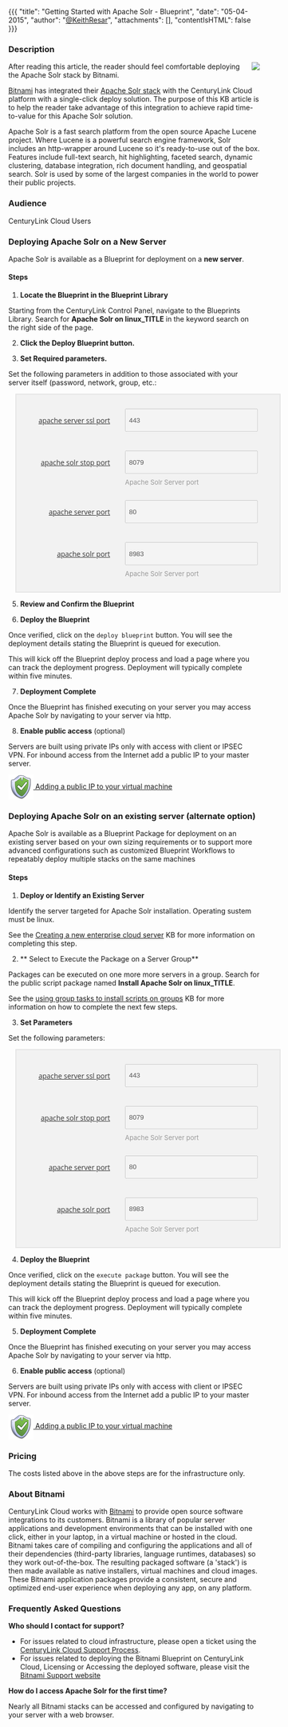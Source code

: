{{{
  "title": "Getting Started with Apache Solr - Blueprint",
  "date": "05-04-2015",
  "author": "<a href='https://twitter.com/KeithResar'>@KeithResar</a>",
  "attachments": [],
  "contentIsHTML": false
}}}



### Description

<img src="//d33np9n32j53g7.cloudfront.net/assets/stacks/solr/img/solr-stack-110x117-6af1fd24ed3b588e85755495043f26e8.png" style="border:0;float:right;max-width:250px">

After reading this article, the reader should feel comfortable deploying the Apache Solr stack by Bitnami.

<a href="https://bitnami.com/" rel="no-follow">Bitnami</a> has integrated their <a href="https://bitnami.com/stack/solr" rel="no-follow">Apache Solr stack</a> with the CenturyLink Cloud platform with a single-click deploy solution.  The purpose of this KB article is to help the reader take advantage of this integration to achieve rapid time-to-value for this Apache Solr solution.

Apache Solr is a fast search platform from the open source Apache Lucene project. Where Lucene is a powerful search engine framework, Solr includes an http-wrapper around Lucene so it's ready-to-use out of the box. Features include full-text search, hit highlighting, faceted search, dynamic clustering, database integration, rich document handling, and geospatial search. Solr is used by some of the largest companies in the world to power their public projects.


### Audience

CenturyLink Cloud Users


### Deploying Apache Solr on a New Server

Apache Solr is available as a Blueprint for deployment on a **new server**.

#### Steps


1. **Locate the Blueprint in the Blueprint Library**

  Starting from the CenturyLink Control Panel, navigate to the Blueprints Library. Search for **Apache Solr on linux_TITLE** in the keyword search on the right side of the page.

  <!-- TODO - fake tile screenshot -->

2. **Click the Deploy Blueprint button.**

3. **Set Required parameters.**

  Set the following parameters in addition to those associated with your server itself (password, network, group, etc.:

  <!-- TODO - replace with legacy blueprint UI html instead -->

  <div style="margin:1em;color: #838383; background: #f2f2f2; margin:1em; padding: 1em; border:2px solid #e5e5e5;width:500px;">
      <div style="padding: 1em;">
    <label style="font-family: 'Open Sans', Helvetica, Arial, Sans-Serif; font-size:14px; margin: 7px 20px 7px 0; padding-top:7px;color:#333333; text-decoration:underline; text-transform:lowercase; float:left; width:160px;text-align:right;">Apache server SSL port</label>
    <div style="float:left;margin-left:10px;">
      <input style="padding:4px 6px;width:250px;height:34px;" type="text" value="443" disabled="disabled">
      <div style="margin-top:10px; color:#999; font-size:13px; line-height:15px;"></div>
    </div>
    <br style="clear:both;">
  </div>

  <div style="padding: 1em;">
    <label style="font-family: 'Open Sans', Helvetica, Arial, Sans-Serif; font-size:14px; margin: 7px 20px 7px 0; padding-top:7px;color:#333333; text-decoration:underline; text-transform:lowercase; float:left; width:160px;text-align:right;">Apache Solr stop port</label>
    <div style="float:left;margin-left:10px;">
      <input style="padding:4px 6px;width:250px;height:34px;" type="text" value="8079" disabled="disabled">
      <div style="margin-top:10px; color:#999; font-size:13px; line-height:15px;">Apache Solr Server port</div>
    </div>
    <br style="clear:both;">
  </div>

  <div style="padding: 1em;">
    <label style="font-family: 'Open Sans', Helvetica, Arial, Sans-Serif; font-size:14px; margin: 7px 20px 7px 0; padding-top:7px;color:#333333; text-decoration:underline; text-transform:lowercase; float:left; width:160px;text-align:right;">Apache server port</label>
    <div style="float:left;margin-left:10px;">
      <input style="padding:4px 6px;width:250px;height:34px;" type="text" value="80" disabled="disabled">
      <div style="margin-top:10px; color:#999; font-size:13px; line-height:15px;"></div>
    </div>
    <br style="clear:both;">
  </div>

  <div style="padding: 1em;">
    <label style="font-family: 'Open Sans', Helvetica, Arial, Sans-Serif; font-size:14px; margin: 7px 20px 7px 0; padding-top:7px;color:#333333; text-decoration:underline; text-transform:lowercase; float:left; width:160px;text-align:right;">Apache Solr port</label>
    <div style="float:left;margin-left:10px;">
      <input style="padding:4px 6px;width:250px;height:34px;" type="text" value="8983" disabled="disabled">
      <div style="margin-top:10px; color:#999; font-size:13px; line-height:15px;">Apache Solr Server port</div>
    </div>
    <br style="clear:both;">
  </div>

  </div>

5. **Review and Confirm the Blueprint**

6. **Deploy the Blueprint**

  Once verified, click on the `deploy blueprint` button. You will see the deployment details stating the Blueprint is queued for execution.

  This will kick off the Blueprint deploy process and load a page where you can track the deployment progress. Deployment will typically complete within five minutes.

7. **Deployment Complete**

  Once the Blueprint has finished executing on your server you may access Apache Solr by navigating to your server via http.


8. **Enable public access** (optional)

  Servers are built using private IPs only with access with client or IPSEC VPN.  For inbound access from the Internet add a public IP to your master server.

  <a href="../../network/how-to-add-public-ip-to-virtual-machine/">
    <img style="border:0;width:50px;vertical-align:middle;" src="../images/shared_assets/fw_icon.png">
    Adding a public IP to your virtual machine
  </a>



### Deploying Apache Solr on an existing server (alternate option)

Apache Solr is available as a Blueprint Package for deployment on an existing server based on your own sizing requirements or to support more advanced configurations such as customized Blueprint Workflows to repeatably deploy multiple stacks on the same machines

#### Steps


1. **Deploy or Identify an Existing Server**

  Identify the server targeted for Apache Solr installation.  Operating sustem must be linux.

  See the [Creating a new enterprise cloud server](../../servers/creating-a-new-enterprise-cloud-server/) KB for more information on completing this step.


2. ** Select to Execute the Package on a Server Group**

  Packages can be executed on one more more servers in a group.  Search for the public script package named **Install Apache Solr on linux_TITLE**.

  See the [using group tasks to install scripts on groups](../../servers/using-group-tasks-to-install-software-and-run-scripts-on-groups/) KB for more information on how to complete the next few steps.


3. **Set Parameters**

  Set the following parameters:

  <div style="margin:1em;color: #838383; background: #f2f2f2; margin:1em; padding: 1em; border:2px solid #e5e5e5;width:500px;">
      <div style="padding: 1em;">
    <label style="font-family: 'Open Sans', Helvetica, Arial, Sans-Serif; font-size:14px; margin: 7px 20px 7px 0; padding-top:7px;color:#333333; text-decoration:underline; text-transform:lowercase; float:left; width:160px;text-align:right;">Apache server SSL port</label>
    <div style="float:left;margin-left:10px;">
      <input style="padding:4px 6px;width:250px;height:34px;" type="text" value="443" disabled="disabled">
      <div style="margin-top:10px; color:#999; font-size:13px; line-height:15px;"></div>
    </div>
    <br style="clear:both;">
  </div>

  <div style="padding: 1em;">
    <label style="font-family: 'Open Sans', Helvetica, Arial, Sans-Serif; font-size:14px; margin: 7px 20px 7px 0; padding-top:7px;color:#333333; text-decoration:underline; text-transform:lowercase; float:left; width:160px;text-align:right;">Apache Solr stop port</label>
    <div style="float:left;margin-left:10px;">
      <input style="padding:4px 6px;width:250px;height:34px;" type="text" value="8079" disabled="disabled">
      <div style="margin-top:10px; color:#999; font-size:13px; line-height:15px;">Apache Solr Server port</div>
    </div>
    <br style="clear:both;">
  </div>

  <div style="padding: 1em;">
    <label style="font-family: 'Open Sans', Helvetica, Arial, Sans-Serif; font-size:14px; margin: 7px 20px 7px 0; padding-top:7px;color:#333333; text-decoration:underline; text-transform:lowercase; float:left; width:160px;text-align:right;">Apache server port</label>
    <div style="float:left;margin-left:10px;">
      <input style="padding:4px 6px;width:250px;height:34px;" type="text" value="80" disabled="disabled">
      <div style="margin-top:10px; color:#999; font-size:13px; line-height:15px;"></div>
    </div>
    <br style="clear:both;">
  </div>

  <div style="padding: 1em;">
    <label style="font-family: 'Open Sans', Helvetica, Arial, Sans-Serif; font-size:14px; margin: 7px 20px 7px 0; padding-top:7px;color:#333333; text-decoration:underline; text-transform:lowercase; float:left; width:160px;text-align:right;">Apache Solr port</label>
    <div style="float:left;margin-left:10px;">
      <input style="padding:4px 6px;width:250px;height:34px;" type="text" value="8983" disabled="disabled">
      <div style="margin-top:10px; color:#999; font-size:13px; line-height:15px;">Apache Solr Server port</div>
    </div>
    <br style="clear:both;">
  </div>

  </div>

4. **Deploy the Blueprint**

  Once verified, click on the `execute package` button. You will see the deployment details stating the Blueprint is queued for execution.

  This will kick off the Blueprint deploy process and load a page where you can track the deployment progress. Deployment will typically complete within five minutes.

5. **Deployment Complete**

  Once the Blueprint has finished executing on your server you may access Apache Solr by navigating to your server via http.


6. **Enable public access** (optional)

  Servers are built using private IPs only with access with client or IPSEC VPN.  For inbound access from the Internet add a public IP to your master server.

  <a href="../../network/how-to-add-public-ip-to-virtual-machine/">
    <img style="border:0;width:50px;vertical-align:middle;" src="../images/shared_assets/fw_icon.png">
    Adding a public IP to your virtual machine
  </a>


### Pricing

The costs listed above in the above steps are for the infrastructure only.


### About Bitnami

CenturyLink Cloud works with [Bitnami](http://www.bitnami.com) to provide open source software integrations to its customers.  Bitnami is a library of popular server applications and development environments that can be installed with one click, either in your laptop, in a virtual machine or hosted in the cloud. Bitnami takes care of compiling and configuring the applications and all of their dependencies (third-party libraries, language runtimes, databases) so they work out-of-the-box. The resulting packaged software (a 'stack') is then made available as native installers, virtual machines and cloud images. These Bitnami application packages provide a consistent, secure and optimized end-user experience when deploying any app, on any platform.


### Frequently Asked Questions

**Who should I contact for support?**

* For issues related to cloud infrastructure, please open a ticket using the [CenturyLink Cloud Support Process](../Support/how-do-i-report-a-support-issue.md).
* For issues related to deploying the Bitnami Blueprint on CenturyLink Cloud, Licensing or Accessing the deployed software, please visit the [Bitnami Support website](http://www.bitnami.com/support)

**How do I access Apache Solr for the first time?**

Nearly all Bitnami stacks can be accessed and configured by navigating to your server with a web browser.


